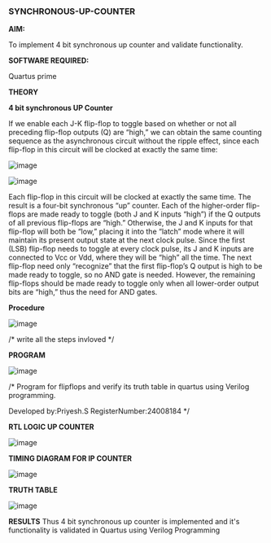 ### SYNCHRONOUS-UP-COUNTER

**AIM:**

To implement 4 bit synchronous up counter and validate functionality.

**SOFTWARE REQUIRED:**

Quartus prime

**THEORY**

**4 bit synchronous UP Counter**

If we enable each J-K flip-flop to toggle based on whether or not all preceding flip-flop outputs (Q) are “high,” we can obtain the same counting sequence as the asynchronous circuit without the ripple effect, since each flip-flop in this circuit will be clocked at exactly the same time:

![image](https://github.com/naavaneetha/SYNCHRONOUS-UP-COUNTER/assets/154305477/d5db3fa0-e413-404c-b80e-b2f39d82e7e8)


![image](https://github.com/naavaneetha/SYNCHRONOUS-UP-COUNTER/assets/154305477/52cb61eb-d04b-442d-810c-31185a68410b)

Each flip-flop in this circuit will be clocked at exactly the same time.
The result is a four-bit synchronous “up” counter. Each of the higher-order flip-flops are made ready to toggle (both J and K inputs “high”) if the Q outputs of all previous flip-flops are “high.”
Otherwise, the J and K inputs for that flip-flop will both be “low,” placing it into the “latch” mode where it will maintain its present output state at the next clock pulse.
Since the first (LSB) flip-flop needs to toggle at every clock pulse, its J and K inputs are connected to Vcc or Vdd, where they will be “high” all the time.
The next flip-flop need only “recognize” that the first flip-flop’s Q output is high to be made ready to toggle, so no AND gate is needed.
However, the remaining flip-flops should be made ready to toggle only when all lower-order output bits are “high,” thus the need for AND gates.

**Procedure**


![image](https://github.com/user-attachments/assets/bb5b2c99-5bc4-4425-adcb-148c144aba33)

/* write all the steps invloved */

**PROGRAM**


![image](https://github.com/user-attachments/assets/68b08bc9-f583-4a28-81a3-bab075fa03bf)

/* Program for flipflops and verify its truth table in quartus using Verilog programming. 

Developed by:Priyesh.S
RegisterNumber:24008184
*/

**RTL LOGIC UP COUNTER**


![image](https://github.com/user-attachments/assets/1a9b70d1-9bd5-49e1-b2f8-9f66630922e8)

**TIMING DIAGRAM FOR IP COUNTER**


![image](https://github.com/user-attachments/assets/56b26b78-5dd4-4581-b9e4-e55d9dc5c5bd)

**TRUTH TABLE**


![image](https://github.com/user-attachments/assets/d4ff8391-eed2-4e41-a615-8a0882a0ffcf)

**RESULTS**
 Thus 4 bit synchronous up counter is implemented and it's functionality is validated in Quartus using Verilog Programming
